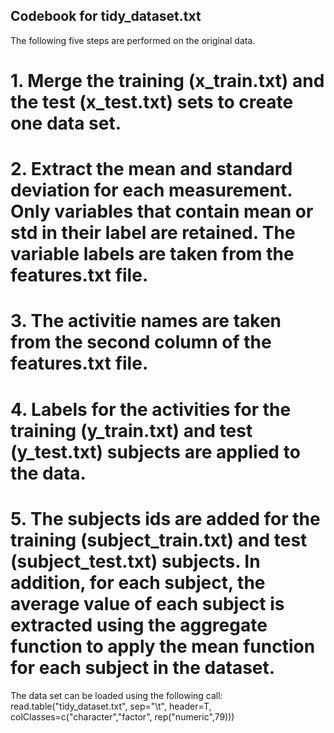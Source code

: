Codebook for tidy_dataset.txt
---

The following five steps are performed on the original data.
# 1. Merge the training (x_train.txt) and the test (x_test.txt) sets to create one data set.
# 2. Extract the mean and standard deviation for each measurement. Only variables that contain mean or std in their label are retained. The variable labels are taken from the features.txt file.
# 3. The activitie names are taken from the second column of the features.txt file.
# 4. Labels for the activities for the training (y_train.txt) and test (y_test.txt) subjects are applied to the data.
# 5. The subjects ids are added for the training (subject_train.txt) and test (subject_test.txt) subjects. In addition, for each subject, the average value of each subject is extracted using the aggregate function to apply the mean function for each subject in the dataset.


The data set can be loaded using the following call:
read.table("tidy_dataset.txt", sep="\t", header=T, colClasses=c("character","factor", rep("numeric",79)))

